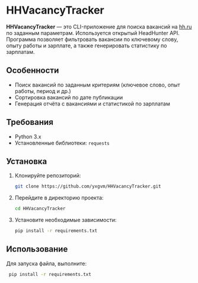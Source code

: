 # HHVacancyTracker

**HHVacancyTracker** — это CLI-приложение для поиска вакансий на [hh.ru](https://hh.ru) по заданным параметрам. Используется открытый HeadHunter API.
Программа позволяет фильтровать вакансии по ключевому слову, опыту работы и зарплате, а также генерировать статистику по зарплатам.

## Особенности
- Поиск вакансий по заданным критериям (ключевое слово, опыт работы, период и др.)
- Сортировка вакансий по дате публикации
- Генерация отчёта с вакансиями и статистикой по зарплатам

## Требования
- Python 3.x
- Установленные библиотеки: `requests`

## Установка

1. Клонируйте репозиторий:
   ```bash
   git clone https://github.com/yxgvm/HHVacancyTracker.git
2. Перейдите в директорию проекта:
   ```bash
   cd HHVacancyTracker
3. Установите необходимые зависимости:
   ```bash
   pip install -r requirements.txt

## Использование
Для запуска файла, выполните:
  ```bash 
   pip install -r requirements.txt
